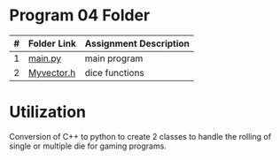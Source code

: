 # Program 04 Folder

|   #   | Folder Link | Assignment Description |
| :---: | ----------- | ---------------------- |
|   1   | [main.py](https://github.com/jonscales/2143-OOP-Scales/edit/main/Assignments/P04/main.py)         |  main program |                      |
|   2   | [Myvector.h](https://github.com/jonscales/2143-OOP-Scales/edit/main/Assignments/P04/dice.py)         | dice functions |

# Utilization
Conversion of C++ to python to create 2 classes to handle the rolling of single or multiple die for gaming programs. 

